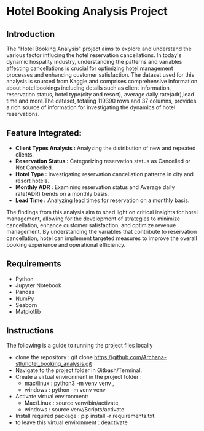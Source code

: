 # Hotel Booking Analysis Project 

## Introduction
The "Hotel Booking Analysis" project aims to explore and understand the various factor influcing the hotel reservation cancellations. In today's dynamic hospality industry, understanding the patterns and variables affecting cancellations is crucial for optimizing hotel management processes and enhancing customer satisfaction.
The dataset used for this analysis is sourced from Kaggle and comprises comprehensive information about hotel bookings including details such as client information, reservation status, hotel type(city and resort), average daily rate(adr),lead time and more.The dataset, totaling 119390 rows and 37 columns, provides a rich source of information for investigating the dynamics of hotel reservations.

## Feature Integrated:
* **Client Types Analysis :** Analyzing the distribution of new and repeated clients.
* **Reservation Status :** Categorizing reservation status as Cancelled or Not Cancelled.
* **Hotel Type :** Investigating reservation cancellation patterns in city and resort hotels.
* **Monthly ADR :** Examining reservation status and Average daily rate(ADR) trends on a monthly basis. 
* **Lead Time :** Analyzing lead times for reservation on a monthly basis.

The findings from this analysis aim to shed light on critical insights for hotel management, allowing for the development of strategies to minimize cancellation, enhance customer satisfaction, and optimize revenue management. By understanding the variables that contribute to reservation cancellation, hotel can implement targeted measures to improve the overall booking experience and operational efficiency.


## Requirements
* Python
* Jupyter Notebook
* Pandas
* NumPy
* Seaborn
* Matplotlib

## Instructions
The following is a guide to running the project files locally

* clone the repository : git clone https://github.com/Archana-sth/hotel_booking_analysis.git
* Navigate to the project folder in Gitbash/Terminal.
* Create a virtual environment in the project folder :
     - mac/linux : python3 -m venv venv ,
     - windows : python -m venv venv
* Activate virtual environment:
     - Mac/Linux : source venv/bin/activate,
     - windows : source venv/Scripts/activate
* Install required package : pip install -r requirements.txt.
* to leave  this virtual environment :
     deactivate



